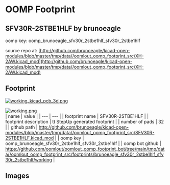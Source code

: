 # OOMP Footprint  
## SFV30R-2STBE1HLF  by brunoeagle  
  
oomp key: oomp_brunoeagle_sfv30r_2stbe1hlf_sfv30r_2stbe1hlf  
  
source repo at: [http://github.com/brunoeagle/kicad-open-modules/blob/master/tmp/data//oomlout_oomp_footprint_src/XH-2AW.kicad_mod](http://github.com/brunoeagle/kicad-open-modules/blob/master/tmp/data//oomlout_oomp_footprint_src/XH-2AW.kicad_mod)  
## Footprint  
  
[![working_kicad_pcb_3d.png](working_kicad_pcb_3d_600.png)](working_kicad_pcb_3d.png)  
  
[![working.png](working_600.png)](working.png)  
| name | value | 
| --- | --- | 
| footprint name | SFV30R-2STBE1HLF | 
| footprint description | tt StepUp generated footprint | 
| number of pads | 32 | 
| github path | http://github.com/brunoeagle/kicad-open-modules/blob/master/tmp/data//oomlout_oomp_footprint_src/SFV30R-2STBE1HLF.kicad_mod | 
| oomp key | oomp_brunoeagle_sfv30r_2stbe1hlf_sfv30r_2stbe1hlf | 
| oomp bot github | https://github.com/oomlout/oomlout_oomp_footprint_bot/tree/main/tmp/data//oomlout_oomp_footprint_src/footprints/brunoeagle_sfv30r_2stbe1hlf_sfv30r_2stbe1hlf/working | 
## Images  
